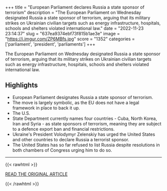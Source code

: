 +++
title = "European Parliament declares Russia a state sponsor of terrorism"
description = "The European Parliament on Wednesday designated Russia a state sponsor of terrorism, arguing that its military strikes on Ukrainian civilian targets such as energy infrastructure, hospitals, schools and shelters violated international law."
date = "2022-11-23 23:14:37"
slug = "637ea9374ebf73f815b1ae3e"
image = "https://i.imgur.com/ZP6MBfs.jpg"
score = "1352"
categories = ['parliament', 'president', 'parliaments']
+++

The European Parliament on Wednesday designated Russia a state sponsor of terrorism, arguing that its military strikes on Ukrainian civilian targets such as energy infrastructure, hospitals, schools and shelters violated international law.

## Highlights

- European Parliament designates Russia a state sponsor of terrorism.
- The move is largely symbolic, as the EU does not have a legal framework in place to back it up.
- The U.S.
- State Department currently names four countries - Cuba, North Korea, Iran and Syria - as state sponsors of terrorism, meaning they are subject to a defence export ban and financial restrictions.
- Ukraine's President Volodymyr Zelenskiy has urged the United States and other countries to declare Russia a terrorist sponsor.
- The United States has so far refused to list Russia despite resolutions in both chambers of Congress urging him to do so.

---

{{< rawhtml >}}
  <p class="article-category">
    <a target="_blank" href="https://www.reuters.com/world/europe/european-lawmakers-declare-russia-state-sponsor-terrorism-2022-11-23/">READ THE ORIGINAL ARTICLE</a>
  </p>
{{< /rawhtml >}}
